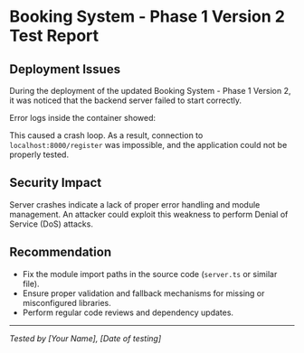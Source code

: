 # Booking System - Phase 1 Version 2 Test Report

## Deployment Issues

During the deployment of the updated Booking System - Phase 1 Version 2, it was noticed that the backend server failed to start correctly.

Error logs inside the container showed:

This caused a crash loop. As a result, connection to `localhost:8000/register` was impossible, and the application could not be properly tested.

## Security Impact

Server crashes indicate a lack of proper error handling and module management. An attacker could exploit this weakness to perform Denial of Service (DoS) attacks.

## Recommendation

- Fix the module import paths in the source code (`server.ts` or similar file).
- Ensure proper validation and fallback mechanisms for missing or misconfigured libraries.
- Perform regular code reviews and dependency updates.

---

_Tested by [Your Name], [Date of testing]_
